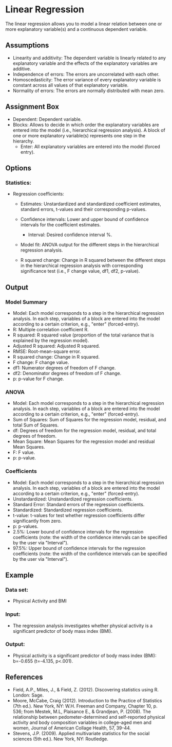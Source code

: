 
Linear Regression
==========================

The linear regression allows you to model a linear relation between one or more explanatory variable(s) and a continuous dependent variable.

Assumptions
-----------
- Linearity and additivity: The dependent variable is linearly related to any explanatory variable and the effects of the explanatory variables are additive.
- Independence of errors: The errors are uncorrelated with each other.
- Homoscedasticity: The error variance of every explanatory variable is constant across all values of that explanatory variable.
- Normality of errors: The errors are normally distributed with mean zero.

Assignment Box
-------
- Dependent: Dependent variable.
- Blocks: Allows to decide in which order the explanatory variables are entered into the model (i.e., hierarchical regression analysis). A block of one or more explanatory variable(s) represents one step in the hierarchy. 
	- Enter: All explanatory variables are entered into the model (forced entry).

Options
-------
### Statistics:
- Regression coefficients:
	- Estimates: Unstardardized and standardized coefficient estimates, standard errors, t-values and their corresponding p-values.
	
  - Confidence intervals: Lower and upper bound of confidence intervals for the coefficient estimates.
  	- Interval: Desired confidence interval %.
  	
  - Model fit: ANOVA output for the different steps in the hierarchical regression analysis.
  
  - R squared change: Change in R squared between the different steps in the hierarchical regression analysis with corresponding significance test (i.e., F change value, df1, df2, p-value).
 
Output
-------

### Model Summary
- Model: Each model corresponds to a step in the hierarchical regression analysis. In each step, variables of a block are entered into the model according to a certain criterion, e.g., "enter" (forced-entry).
- R: Multiple correlation coefficient R. 
- R squared: R squared value (proportion of the total variance that is explained by the regression model).
- Adjusted R squared: Adjusted R squared.
- RMSE:	Root-mean-square error.
- R squared change: Change in R squared.
- F change: F change value.
- df1: Numerator degrees of freedom of F change.
- df2: Denominator degrees of freedom of F change.
- p: p-value for F change.

### ANOVA
- Model: Each model corresponds to a step in the hierarchical regression analysis. In each step, variables of a block are entered into the model according to a certain criterion, e.g., "enter" (forced-entry).
- Sum of Squares: Sum of Squares for the regression model, residual, and total Sum of Squares.
- df: Degrees of freedom for the regression model, residual, and total degrees of freedom.
- Mean Square: Mean Squares for the regression model and residual Mean Squares.
- F: F value.
- p: p-value.

### Coefficients
- Model: Each model corresponds to a step in the hierarchical regression analysis. In each step, variables of a block are entered into the model according to a certain criterion, e.g., "enter" (forced-entry).
- Unstardardized: Unstandardized regression coefficients.
- Standard Error: Standard errors of the regression coefficients.
- Standardized: Standardized regression coefficients.
- t-value: t-values for test whether regression coefficients differ significantly from zero.
- p: p-values.
- 2.5%: Lower bound of confidence intervals for the regression coefficients (note: the width of the confidence intervals can be specified by the user via "Interval").
- 97.5%: Upper bound of confidence intervals for the regression coefficients (note: the width of the confidence intervals can be specified by the user via "Interval").

Example
-------

### Data set: 
- Physical Activity and BMI

### Input: 
- The regression analysis investigates whether physical activity is a significant predictor of body mass index (BMI).

### Output: 
- Physical activity is a significant predictor of body mass index (BMI): b=-0.655 (t=-4.135, p<.001).

References
-------

- Field, A.P., Miles, J., & Field, Z. (2012). Discovering statistics using R. London: Sage.
- Moore, McCabe, Craig (2012). Introduction to the Practice of Statistics (7th ed.). New York, NY: W.H. Freeman and Company, Chapter 10, p. 536; from Mestek, M.L, Plaisance E., & Grandjean, P. (2008). The relationship between pedometer-determined and self-reported physical activity and body composition variables in college-aged men and women, Journal of American Collage Health, 57, 39-44.
- Stevens, J.P. (2009). Applied multivariate statistics for the social sciences (5th ed.). New York, NY: Routledge. 
